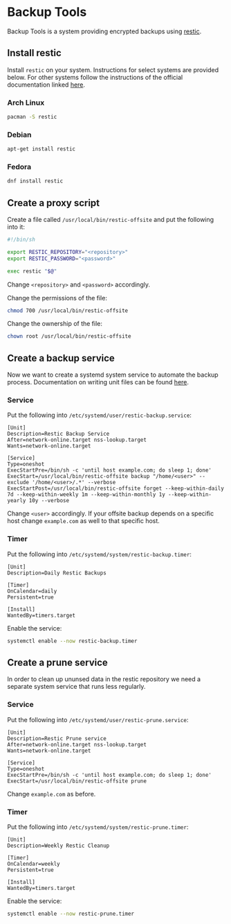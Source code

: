 # Backup Tools
Backup Tools is a system providing
encrypted backups using [restic](https://restic.net/).

## Install restic
Install `restic` on your system. Instructions
for select systems are provided below. For 
other systems follow the instructions of the 
official documentation linked 
[here](https://restic.readthedocs.io/en/stable/020_installation.html).

### Arch Linux
```sh
pacman -S restic
```

### Debian
```sh
apt-get install restic
```

### Fedora
```sh
dnf install restic
```

## Create a proxy script
Create a file called `/usr/local/bin/restic-offsite` and 
put the following into it:
```sh
#!/bin/sh

export RESTIC_REPOSITORY="<repository>"
export RESTIC_PASSWORD="<password>"

exec restic "$@"
```
Change `<repository>` and `<password>` accordingly.

Change the permissions of the file:
```sh
chmod 700 /usr/local/bin/restic-offsite
```

Change the ownership of the file:
```sh
chown root /usr/local/bin/restic-offsite
```

## Create a backup service
Now we want to create a systemd system service
to automate the backup process. Documentation
on writing unit files can be found
[here](https://wiki.archlinux.org/title/Systemd#Writing_unit_files).

### Service
Put the following into `/etc/systemd/user/restic-backup.service`:
```
[Unit]
Description=Restic Backup Service
After=network-online.target nss-lookup.target
Wants=network-online.target

[Service]
Type=oneshot
ExecStartPre=/bin/sh -c 'until host example.com; do sleep 1; done'
ExecStart=/usr/local/bin/restic-offsite backup "/home/<user>" --exclude '/home/<user>/.*' --verbose
ExecStartPost=/usr/local/bin/restic-offsite forget --keep-within-daily 7d --keep-within-weekly 1m --keep-within-monthly 1y --keep-within-yearly 10y --verbose
```
Change `<user>` accordingly. If your offsite backup depends on a specific
host change `example.com` as well to that specific host.

### Timer
Put the following into `/etc/systemd/system/restic-backup.timer`:
```
[Unit]
Description=Daily Restic Backups

[Timer]
OnCalendar=daily
Persistent=true

[Install]
WantedBy=timers.target
```

Enable the service:
```sh
systemctl enable --now restic-backup.timer
```

## Create a prune service
In order to clean up ununsed data in the restic repository
we need a separate system service that runs less regularly.

### Service
Put the following into `/etc/systemd/user/restic-prune.service`:
```
[Unit]
Description=Restic Prune service
After=network-online.target nss-lookup.target
Wants=network-online.target

[Service]
Type=oneshot
ExecStartPre=/bin/sh -c 'until host example.com; do sleep 1; done'
ExecStart=/usr/local/bin/restic-offsite prune
```
Change `example.com` as before.

### Timer
Put the following into `/etc/systemd/system/restic-prune.timer`:
```
[Unit]
Description=Weekly Restic Cleanup

[Timer]
OnCalendar=weekly
Persistent=true

[Install]
WantedBy=timers.target
```

Enable the service:
```sh
systemctl enable --now restic-prune.timer
```
